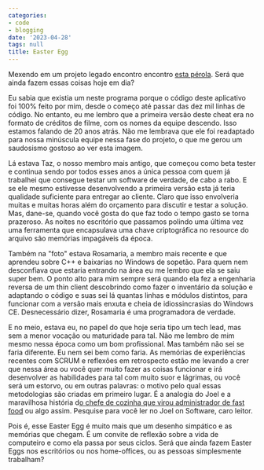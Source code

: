 ```yaml
---
categories:
- code
- blogging
date: '2023-04-28'
tags: null
title: Easter Egg
---
```


Mexendo em um projeto legado encontro encontro [esta pérola](https://youtu.be/YYnARNh-Z0s). Será que ainda fazem essas coisas hoje em dia?

Eu sabia que existia um neste programa porque o código deste aplicativo foi 100% feito por mim, desde o começo até passar das dez mil linhas de código. No entanto, eu me lembro que a primeira versão deste cheat era no formato de créditos de filme, com os nomes da equipe descendo. Isso estamos falando de 20 anos atrás. Não me lembrava que ele foi readaptado para nossa minúscula equipe nessa fase do projeto, o que me gerou um saudosismo gostoso ao ver esta imagem.

Lá estava Taz, o nosso membro mais antigo, que começou como beta tester e continua sendo por todos esses anos a única pessoa com quem já trabalhei que consegue testar um software de verdade, de cabo a rabo. E se ele mesmo estivesse desenvolvendo a primeira versão esta já teria qualidade suficiente para entregar ao cliente. Claro que isso envolveria muitas e muitas horas além do orçamento para discutir e testar a solução. Mas, dane-se, quando você gosta do que faz todo o tempo gasto se torna prazeroso. As noites no escritório que passamos polindo uma última vez uma ferramenta que encapsulava uma chave criptográfica no resource do arquivo são memórias impagáveis da época.

Também na "foto" estava Rosamaria, a membro mais recente e que aprendeu sobre C++ e baixarias no Windows de sopetão. Para quem nem desconfiava que estaria entrando na área eu me lembro que ela se saiu super bem. O ponto alto para mim sempre será quando ela fez a engenharia reversa de um thin client descobrindo como fazer o inventário da solução e adaptando o código e suas sei lá quantas linhas e módulos distintos, para funcionar com a versão mais enxuta e cheia de idiossincrasias do Windows CE. Desnecessário dizer, Rosamaria é uma programadora de verdade.

E no meio, estava eu, no papel do que hoje seria tipo um tech lead, mas sem a menor vocação ou maturidade para tal. Não me lembro de mim mesmo nessa época como um bom profissional. Mas também não sei se faria diferente. Eu nem sei bem como faria. As memórias de experiências recentes com SCRUM e reflexões em retrospecto estão me levando a crer que nessa área ou você quer muito fazer as coisas funcionar e irá desenvolver as habilidades para tal com muito suor e lágrimas, ou você será um estorvo, ou em outras palavras: o motivo pelo qual essas metodologias são criadas em primeiro lugar. É a analogia do Joel e a maravilhosa história d[o chefe de cozinha que virou administrador de fast food] ou algo assim. Pesquise para você ler no Joel on Software, caro leitor.

Pois é, esse Easter Egg é muito mais que um desenho simpático e as memórias que chegam. É um convite de reflexão sobre a vida de computeiro e como ela passa por seus ciclos. Será que ainda fazem Easter Eggs nos escritórios ou nos home-offices, ou as pessoas simplesmente trabalham?

[o chefe de cozinha que virou administrador de fast food]: https://www.joelonsoftware.com/2006/04/11/the-development-abstraction-layer-2/